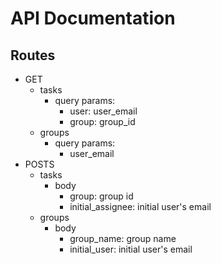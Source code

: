 # API Documentation

## Routes
- GET
  - tasks
    - query params:
      - user: user_email
      - group: group_id
  - groups
    - query params:
      - user_email
- POSTS
  - tasks
    - body
      - group: group id
      - initial_assignee: initial user's email
  - groups
    - body
      - group_name: group name
      - initial_user: initial user's email